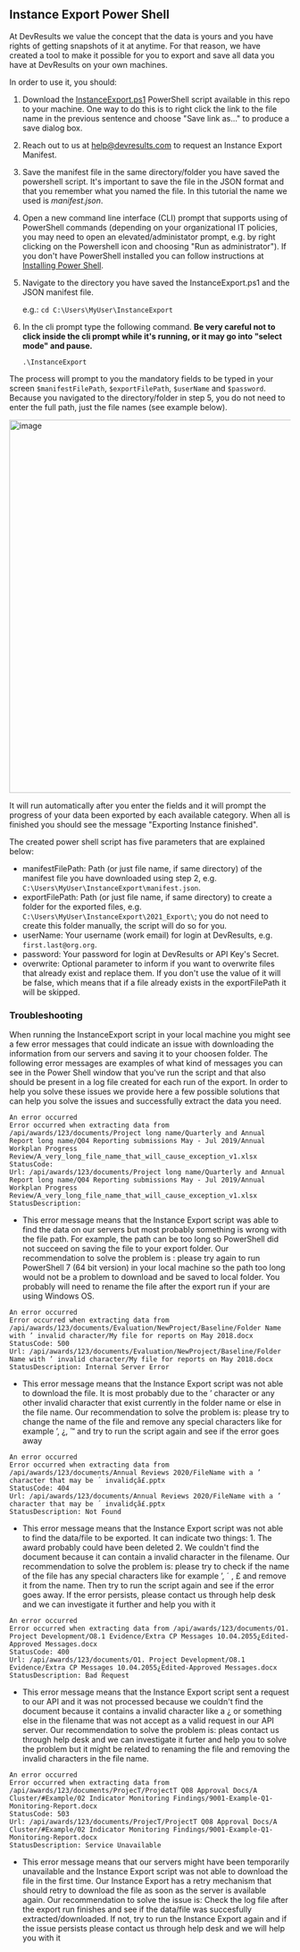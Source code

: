 ## Instance Export Power Shell

At DevResults we value the concept that the data is yours and you have rights of getting snapshots of it at anytime. For that reason, we have created a tool to make it possible for you to export and save all data you have at DevResults on your own machines.

In order to use it, you should:

1. Download the [InstanceExport.ps1](https://raw.githubusercontent.com/DevResults/DevResultsTools/main/InstanceExport/PowerShell/InstanceExport.ps1) PowerShell script available in this repo to your machine. One way to do this is to right click the link to the file name in the previous sentence and choose "Save link as..." to produce a save dialog box.

2. Reach out to us at help@devresults.com to request an Instance Export Manifest.

3. Save the manifest file in the same directory/folder you have saved the powershell script. It's important to save the file in the JSON format and that you remember what you named the file. In this tutorial the name we used is _manifest.json_.

4. Open a new command line interface (CLI) prompt that supports using of PowerShell commands (depending on your organizational IT policies, you may need to open an elevated/administator prompt, e.g. by right clicking on the Powershell icon and choosing "Run as administrator"). If you don't have PowerShell installed you can follow instructions at [Installing Power Shell](https://docs.microsoft.com/en-us/powershell/scripting/install/installing-powershell?view=powershell-7.1).

5. Navigate to the directory you have saved the InstanceExport.ps1 and the JSON manifest file.

   e.g.: `cd C:\Users\MyUser\InstanceExport`

6. In the cli prompt type the following command. **Be very careful not to click inside the cli prompt while it's running, or it may go into "select mode" and pause.**

   `.\InstanceExport`

The process will prompt to you the mandatory fields to be typed in your screen `$manifestFilePath`, `$exportFilePath`, `$userName` and `$password`. Because you navigated to the directory/folder in step 5, you do not need to enter the full path, just the file names (see example below).

<img width="668" alt="image" src="https://user-images.githubusercontent.com/4453639/189958873-5a325524-3ec9-42da-932a-a090e99f37b0.png">

It will run automatically after you enter the fields and it will prompt the progress of your data been exported by each available category. When all is finished you should see the message "Exporting Instance finished".

The created power shell script has five parameters that are explained below:

- manifestFilePath: Path (or just file name, if same directory) of the manifest file you have downloaded using step 2, e.g. `C:\Users\MyUser\InstanceExport\manifest.json`.
- exportFilePath: Path (or just file name, if same directory) to create a folder for the exported files, e.g. `C:\Users\MyUser\InstanceExport\2021_Export\`; you do not need to create this folder manually, the script will do so for you.
- userName: Your username (work email) for login at DevResults, e.g. `first.last@org.org`.
- password: Your password for login at DevResults or API Key's Secret.
- overwrite: Optional parameter to inform if you want to overwrite files that already exist and replace them. If you don't use the value of it will be false, which means that if a file already exists in the exportFilePath it will be skipped.

### Troubleshooting

When running the InstanceExport script in your local machine you might see a few error messages that could indicate an issue with downloading the information from our servers and saving it to your choosen folder. The following error messages are examples of what kind of messages you can see in the Power Shell window that you've run the script and that also should be present in a log file created for each run of the export. In order to help you solve these issues we provide here a few possible solutions that can help you solve the issues and successfully extract the data you need.

```
An error occurred
Error occurred when extracting data from /api/awards/123/documents/Project long name/Quarterly and Annual Report long name/Q04 Reporting submissions May - Jul 2019/Annual Workplan Progress Review/A_very_long_file_name_that_will_cause_exception_v1.xlsx
StatusCode:
Url: /api/awards/123/documents/Project long name/Quarterly and Annual Report long name/Q04 Reporting submissions May - Jul 2019/Annual Workplan Progress Review/A_very_long_file_name_that_will_cause_exception_v1.xlsx
StatusDescription:
```

- This error message means that the Instance Export script was able to find the data on our servers but most probably something is wrong with the file path. For example, the path can be too long so PowerShell did not succeed on saving the file to your export folder. Our recommendation to solve the problem is : please try again to run PowerShell 7 (64 bit version) in your local machine so the path too long would not be a problem to download and be saved to local folder. You probably will need to rename the file after the export run if your are using Windows OS.

```
An error occurred
Error occurred when extracting data from /api/awards/123/documents/Evaluation/NewProject/Baseline/Folder Name with ’ invalid character/My file for reports on May 2018.docx
StatusCode: 500
Url: /api/awards/123/documents/Evaluation/NewProject/Baseline/Folder Name with ’ invalid character/My file for reports on May 2018.docx
StatusDescription: Internal Server Error
```

- This error message means that the Instance Export script was not able to download the file. It is most probably due to the ’ character or any other invalid character that exist currently in the folder name or else in the file name. Our recommendation to solve the problem is: please try to change the name of the file and remove any special characters like for example ’, ¿, ™ and try to run the script again and see if the error goes away

```
An error occurred
Error occurred when extracting data from /api/awards/123/documents/Annual Reviews 2020/FileName with a ’ character that may be ´ invalidçã£.pptx
StatusCode: 404
Url: /api/awards/123/documents/Annual Reviews 2020/FileName with a ’ character that may be ´ invalidçã£.pptx
StatusDescription: Not Found
```

- This error message means that the Instance Export script was not able to find the data/file to be exported. It can indicate two things: 1. The award probably could have been deleted 2. We couldn't find the document because it can contain a invalid character in the filename. Our recommendation to solve the problem is: please try to check if the name of the file has any special characters like for example ’, ´ , £ and remove it from the name. Then try to run the script again and see if the error goes away. If the error persists, please contact us through help desk and we can investigate it further and help you with it

```
An error occurred
Error occurred when extracting data from /api/awards/123/documents/O1. Project Development/O8.1 Evidence/Extra CP Messages 10.04.2055¿Edited-Approved Messages.docx
StatusCode: 400
Url: /api/awards/123/documents/O1. Project Development/O8.1 Evidence/Extra CP Messages 10.04.2055¿Edited-Approved Messages.docx
StatusDescription: Bad Request
```

- This error message means that the Instance Export script sent a request to our API and it was not processed because we couldn't find the document because it contains a invalid character like a ¿ or something else in the filename that was not accept as a valid request in our API server. Our recommendation to solve the problem is: pleas contact us through help desk and we can investigate it furter and help you to solve the problem but it might be related to renaming the file and removing the invalid characters in the file name.

```
An error occurred
Error occurred when extracting data from /api/awards/123/documents/ProjecT/ProjectT Q08 Approval Docs/A Cluster/#Example/02 Indicator Monitoring Findings/9001-Example-Q1-Monitoring-Report.docx
StatusCode: 503
Url: /api/awards/123/documents/ProjecT/ProjectT Q08 Approval Docs/A Cluster/#Example/02 Indicator Monitoring Findings/9001-Example-Q1-Monitoring-Report.docx
StatusDescription: Service Unavailable
```

- This error message means that our servers might have been temporarily unavailable and the Instance Export script was not able to download the file in the first time. Our Instance Export has a retry mechanism that should retry to download the file as soon as the server is available again. Our recommendation to solve the issue is: Check the log file after the export run finishes and see if the data/file was succesfully extracted/downloaded. If not, try to run the Instance Export again and if the issue persists please contact us through help desk and we will help you with it

